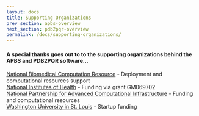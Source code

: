 ```yaml
---
layout: docs
title: Supporting Organizations
prev_section: apbs-overview
next_section: pdb2pqr-overview
permalink: /docs/supporting-organizations/
---
```



<style>.section-nav {display:none;}</style>



<h4>A special thanks goes out to to the supporting organizations behind the APBS and PDB2PQR software...</h4>

<p>
<a href="http://nbcr.ucsd.edu/wordpress2/" target="_blank">National Biomedical Computation Resource</a> - Deployment and computational resources support<br>
<a href="http://www.nih.gov/" target="_blank">National Institutes of Health</a> - Funding via grant GM069702 <br>
<a href="http://www.npaci.edu/" target="_blank">National Partnership for Advanced Computational Infrastructure</a> - Funding and computational resources<br>
<a href="hhttp://www.npaci.edu/" target="_blank">Washington University in St. Louis</a> - Startup funding
</p>



